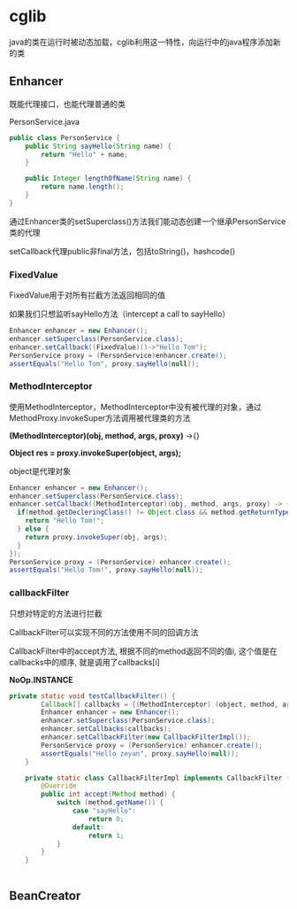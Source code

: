 # cglib

java的类在运行时被动态加载，cglib利用这一特性，向运行中的java程序添加新的类

## Enhancer

既能代理接口，也能代理普通的类

PersonService.java

```java
public class PersonService {
	public String sayHello(String name) {
		return "Hello" + name;
	}

	public Integer lengthOfName(String name) {
		return name.length();
	}
} 
```

通过Enhancer类的setSuperclass()方法我们能动态创建一个继承PersonService类的代理

setCallback代理public非final方法，包括toString()，hashcode()

### FixedValue

FixedValue用于对所有拦截方法返回相同的值

如果我们只想监听sayHello方法（intercept a call to sayHello）

```java
Enhancer enhancer = new Enhancer();
enhancer.setSuperclass(PersonService.class);
enhancer.setCallback((FixedValue)()->"Hello Tom");
PersonService proxy = (PersonService)enhancer.create();
assertEquals("Hello Tom", proxy.sayHello(null));
```

### MethodInterceptor

使用MethodInterceptor，MethodInterceptor中没有被代理的对象，通过MethodProxy.invokeSuper方法调用被代理类的方法

**(MethodInterceptor)(obj, method, args, proxy)** ->{}

**Object res = proxy.invokeSuper(object, args);**

object是代理对象

```java
Enhancer enhancer = new Enhancer();
enhancer.setSuperclass(PersonService.class);
enhancer.setCallback((MethodInterceptor)(obj, method, args, proxy) -> {
  if(method.getDecleringClass() != Object.class && method.getReturnType() == String.class) {
    return "Hello Tom!";
  } else {
    return proxy.invokeSuper(obj, args);
  }
});
PersonService proxy = (PersonService) enhancer.create();
assertEquals("Hello Tom!", proxy.sayHello(null));
```

### callbackFilter

只想对特定的方法进行拦截

CallbackFilter可以实现不同的方法使用不同的回调方法

CallbackFilter中的accept方法, 根据不同的method返回不同的值i, 这个值是在callbacks中的顺序, 就是调用了callbacks[i]

**NoOp.INSTANCE**

```java
private static void testCallbackFilter() {
        Callback[] callbacks = {(MethodInterceptor) (object, method, args, proxy) -> "Hello zeyan", NoOp.INSTANCE};
        Enhancer enhancer = new Enhancer();
        enhancer.setSuperclass(PersonService.class);
        enhancer.setCallbacks(callbacks);
        enhancer.setCallbackFilter(new CallbackFilterImpl());
        PersonService proxy = (PersonService) enhancer.create();
        assertEquals("Hello zeyan", proxy.sayHello(null));
    }

    private static class CallbackFilterImpl implements CallbackFilter {
        @Override
        public int accept(Method method) {
            switch (method.getName()) {
                case "sayHello":
                    return 0;
                default:
                    return 1;
            }
        }
    }
 
```

## BeanCreator

